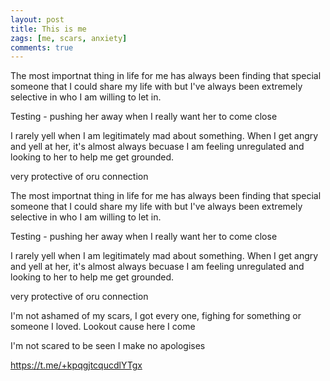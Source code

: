 ```yaml
---
layout: post
title: This is me
zags: [me, scars, anxiety]
comments: true
---
```



The most importnat thing in life for me has always been finding that special someone that I could share my life with but I've always been 
extremely selective in who I am willing to let in.  


Testing - pushing her away when I really want her to come close

I rarely yell when I am legitimately mad about something. 
When I get angry and yell at her, it's almost always becuase I am feeling unregulated and looking to her to help me get grounded.


very protective of oru connection

The most importnat thing in life for me has always been finding that special someone that I could share my life with but I've always been 
extremely selective in who I am willing to let in.  


Testing - pushing her away when I really want her to come close

I rarely yell when I am legitimately mad about something. 
When I get angry and yell at her, it's almost always becuase I am feeling unregulated and looking to her to help me get grounded.


very protective of oru connection


I'm not ashamed of my scars, I got every one, fighing for something or someone I loved. 
Lookout cause here I come

I'm not scared to be seen
I make no apologises


https://t.me/+kpqgjtcqucdlYTgx